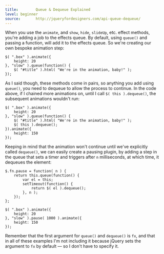 ```yaml
---
title:        Queue & Dequeue Explained
level: beginner
source:       http://jqueryfordesigners.com/api-queue-dequeue/
---
```


When you use the `animate`, and `show`, `hide`, `slideUp`, etc. effect methods, you're
adding a job to the effects queue. By default, using `queue()` and passing a function,
will add it to the effects queue. So we're creating our own bespoke animation step:

```
$( ".box" ).animate({
	height: 20
}, "slow" ).queue(function() {
	$( "#title" ).html( "We're in the animation, baby!" );
});
```

As I said though, these methods come in pairs, so anything you add using `queue()`,
you need to dequeue to allow the process to continue. In the code above, if I
chained more animations on, until I call `$( this ).dequeue()`, the subsequent
animations wouldn't run:

```
$( ".box" ).animate({
	height: 20
}, "slow" ).queue(function() {
	$( "#title" ).html( "We're in the animation, baby!" );
	$( this ).dequeue();
}).animate({
	height: 150
});
```

Keeping in mind that the animation won't continue until we've explicitly called
`dequeue()`, we can easily create a pausing plugin, by adding a step in the queue
that sets a timer and triggers after `n` milliseconds, at which time, it dequeues
the element:

```
$.fn.pause = function( n ) {
	return this.queue(function() {
		var el = this;
		setTimeout(function() {
			return $( el ).dequeue();
		}, n );
	});
};

$( ".box" ).animate({
	height: 20
}, "slow" ).pause( 1000 ).animate({
	height: 150
});
```

Remember that the first argument for `queue()` and `dequeue()` is `fx`, and that in
all of these examples I'm not including it because jQuery sets the argument to `fx` by default — so I don't have to specify it.
